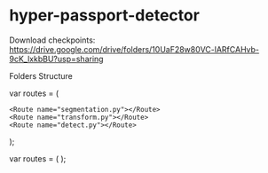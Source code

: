 # hyper-passport-detector

Download checkpoints: https://drive.google.com/drive/folders/10UaF28w80VC-lARfCAHvb-9cK_lxkbBU?usp=sharing

Folders Structure

var routes = (
  <Route name="hyper-passport-detector">
    <Route name="core"></Route>
    <Route name="data"></Route>
    <Route name="checkpoints"></Route>
    <Route name="images"></Route>
    <Route name="detections"> <Route name="crop"> </Route></Route>
   
    <Route name="segmentation.py"></Route>
    <Route name="transform.py"></Route>
    <Route name="detect.py"></Route>
  </Route>
);

var routes = (
  <Route name="App">
    <Route name="Admin">
      <Route name="Users"/>
      <Route name="Reports"/>
    </Route>
    <Route name="Course">
      <Route name="Assignments"/>
    </Route>
  </Route>
);

